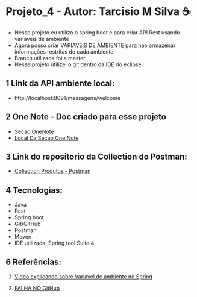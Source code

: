 # Projeto_4 - Autor: Tarcisio M Silva ☕
 * Nesse projeto eu utilizo o spring boot e para criar API Rest usando variaveis de ambiente
 * Agora posso criar VARIAVEIS DE AMBIENTE para nao armazenar informações restritas de cada ambiente 
 * Branch utilizada foi a master.
 * Nesse projeto utilizei o git dentro da IDE do eclipse.

## 1 Link da API ambiente local: 
 - http://localhost:8091/messagens/welcome

## 2 One Note - Doc criado para esse projeto
 - [Secao OneNote](https://github.com/Tarcisioms23/TMS-Projeto-4/blob/master/projeto4/arquivos%20importantes/Anota%C3%A7%C3%B5es%20R%C3%A1pidas.one)
 - [Local Da Secao One Note](https://github.com/Tarcisioms23/TMS-Projeto-4/tree/master/projeto4/arquivos%20importantes)
 

## 3 Link do repositorio da Collection do Postman:
 - [Collection Produtos - Postman](https://github.com/Tarcisioms23/TMS-Projeto-4/tree/master/projeto4/arquivos%20importantes/collection)

## 4 Tecnologias:
 - Java 
 - Rest 
 - Spring boot 
 - Git/GitHub
 - Postman
 - Maven
 - IDE utilizada: Spring tool Suite 4

## 6 Referências:

  1. [Video explicando sobre Variavel de ambiente no Spring](https://www.youtube.com/watch?v=sXrZNGWVHVA)

  2. [FALHA NO GitHub](https://docs.github.com/pt/get-started/using-git/dealing-with-non-fast-forward-errors)

